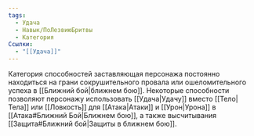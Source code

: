 ```yaml
---
tags:
  - Удача
  - Навык/ПоЛезвиюБритвы
  - Категория
Ссылки:
  - "[[Удача]]"
---
```

Категория способностей заставляющая персонажа постоянно находиться на грани сокрушительного провала или ошеломительного успеха в [[Ближний бой|ближнем бою]]. Некоторые способности позволяют персонажу использовать [[Удача|Удачу]] вместо [[Тело|Тела]] или [[Ловкость]] для [[Атака|Атаки]] и [[Урон|Урона]] в [[Атака#Ближний Бой|Ближнем бою]], а также высчитывания [[Защита#Ближний бой|Защиты в ближнем бою]].